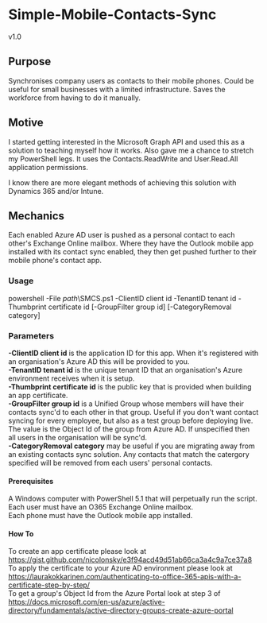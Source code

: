 # Simple-Mobile-Contacts-Sync
v1.0

## Purpose
Synchronises company users as contacts to their mobile phones.  Could be useful for small businesses with a limited infrastructure.  Saves the workforce from having to do it manually.

## Motive
I started getting interested in the Microsoft Graph API and used this as a solution to teaching myself how it works.  Also gave me a chance to stretch my PowerShell legs.  It uses the Contacts.ReadWrite and User.Read.All application permissions.

I know there are more elegant methods of achieving this solution with Dynamics 365 and/or Intune.

## Mechanics
Each enabled Azure AD user is pushed as a personal contact to each other's Exchange Online mailbox.  Where they have the Outlook mobile app installed with its contact sync enabled, they then get pushed further to their mobile phone's contact app.

### Usage
powershell -File *path*\SMCS.ps1 -ClientID client id -TenantID tenant id -Thumbprint certificate id [-GroupFilter group id] [-CategoryRemoval category]

### Parameters
**-ClientID client id** is the application ID for this app.  When it's registered with an organisation's Azure AD this will be provided to you.<br>
**-TenantID tenant id** is the unique tenant ID that an organisation's Azure environment receives when it is setup.<br>
**-Thumbprint certificate id** is the public key that is provided when building an app certificate.<br>
**-GroupFilter group id** is a Unified Group whose members will have their contacts sync'd to each other in that group.  Useful if you don't want contact syncing for every employee, but also as a test group before deploying live.  The value is the Object Id of the group from Azure AD.  If unspecified then all users in the organisation will be sync'd.<br>
**-CategoryRemoval category** may be useful if you are migrating away from an existing contacts sync solution.  Any contacts that match the catergory specified will be removed from each users' personal contacts.<br>

#### Prerequisites

A Windows computer with PowerShell 5.1 that will perpetually run the script.<br>
Each user must have an O365 Exchange Online mailbox.<br>
Each phone must have the Outlook mobile app installed.

#### How To
To create an app certificate please look at https://gist.github.com/nicolonsky/e3f94acd49d51ab66ca3a4c9a7ce37a8 <br>
To apply the certificate to your Azure AD environment please look at https://laurakokkarinen.com/authenticating-to-office-365-apis-with-a-certificate-step-by-step/<br>
To get a group's Object Id from the Azure Portal look at step 3 of https://docs.microsoft.com/en-us/azure/active-directory/fundamentals/active-directory-groups-create-azure-portal
